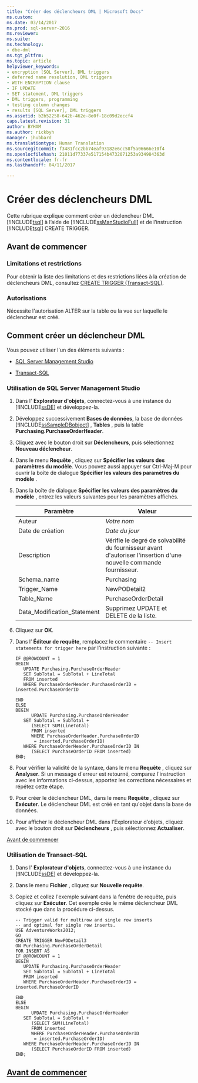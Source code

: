 ```yaml
---
title: "Créer des déclencheurs DML | Microsoft Docs"
ms.custom: 
ms.date: 03/14/2017
ms.prod: sql-server-2016
ms.reviewer: 
ms.suite: 
ms.technology:
- dbe-dml
ms.tgt_pltfrm: 
ms.topic: article
helpviewer_keywords:
- encryption [SQL Server], DML triggers
- deferred name resolution, DML triggers
- WITH ENCRYPTION clause
- IF UPDATE
- SET statement, DML triggers
- DML triggers, programming
- testing column changes
- results [SQL Server], DML triggers
ms.assetid: b2b52258-642b-462e-8e0f-18c09d2eccf4
caps.latest.revision: 31
author: BYHAM
ms.author: rickbyh
manager: jhubbard
ms.translationtype: Human Translation
ms.sourcegitcommit: f3481fcc2bb74eaf93182e6cc58f5a06666e10f4
ms.openlocfilehash: 21011d77337e517154b4732071253a934984363d
ms.contentlocale: fr-fr
ms.lasthandoff: 04/11/2017

---
```

# <a name="create-dml-triggers"></a>Créer des déclencheurs DML
  Cette rubrique explique comment créer un déclencheur DML [!INCLUDE[tsql](../../includes/tsql-md.md)] à l’aide de [!INCLUDE[ssManStudioFull](../../includes/ssmanstudiofull-md.md)] et de l’instruction [!INCLUDE[tsql](../../includes/tsql-md.md)] CREATE TRIGGER.  
  
##  <a name="Top"></a> Avant de commencer  
  
### <a name="limitations-and-restrictions"></a>Limitations et restrictions  
 Pour obtenir la liste des limitations et des restrictions liées à la création de déclencheurs DML, consultez [CREATE TRIGGER &#40;Transact-SQL&#41;](../../t-sql/statements/create-trigger-transact-sql.md).  
  
###  <a name="Permissions"></a> Autorisations  
 Nécessite l'autorisation ALTER sur la table ou la vue sur laquelle le déclencheur est créé.  
  
##  <a name="Procedures"></a> Comment créer un déclencheur DML  
 Vous pouvez utiliser l'un des éléments suivants :  
  
-   [SQL Server Management Studio](#SSMSProcedure)  
  
-   [Transact-SQL](#TsqlProcedure)  
  
###  <a name="SSMSProcedure"></a> Utilisation de SQL Server Management Studio  
  
1.  Dans l' **Explorateur d'objets**, connectez-vous à une instance du [!INCLUDE[ssDE](../../includes/ssde-md.md)] et développez-la.  
  
2.  Développez successivement **Bases de données**, la base de données [!INCLUDE[ssSampleDBobject](../../includes/sssampledbobject-md.md)] , **Tables** , puis la table **Purchasing.PurchaseOrderHeader**.  
  
3.  Cliquez avec le bouton droit sur **Déclencheurs**, puis sélectionnez **Nouveau déclencheur**.  
  
4.  Dans le menu **Requête** , cliquez sur **Spécifier les valeurs des paramètres du modèle**. Vous pouvez aussi appuyer sur Ctrl-Maj-M pour ouvrir la boîte de dialogue **Spécifier les valeurs des paramètres du modèle** .  
  
5.  Dans la boîte de dialogue **Spécifier les valeurs des paramètres du modèle** , entrez les valeurs suivantes pour les paramètres affichés.  
  
    |Paramètre|Valeur|  
    |---------------|-----------|  
    |Auteur|*Votre nom*|  
    |Date de création|*Date du jour*|  
    |Description|Vérifie le degré de solvabilité du fournisseur avant d'autoriser l'insertion d'une nouvelle commande fournisseur.|  
    |Schema_name|Purchasing|  
    |Trigger_Name|NewPODetail2|  
    |Table_Name|PurchaseOrderDetail|  
    |Data_Modification_Statement|Supprimez UPDATE et DELETE de la liste.|  
  
6.  Cliquez sur **OK**.  
  
7.  Dans l’ **Éditeur de requête**, remplacez le commentaire `-- Insert statements for trigger here` par l’instruction suivante :  
  
    ```tsql  
    IF @@ROWCOUNT = 1  
    BEGIN  
       UPDATE Purchasing.PurchaseOrderHeader  
       SET SubTotal = SubTotal + LineTotal  
       FROM inserted  
       WHERE PurchaseOrderHeader.PurchaseOrderID = inserted.PurchaseOrderID  
  
    END  
    ELSE  
    BEGIN  
          UPDATE Purchasing.PurchaseOrderHeader  
       SET SubTotal = SubTotal +   
          (SELECT SUM(LineTotal)  
          FROM inserted  
          WHERE PurchaseOrderHeader.PurchaseOrderID  
           = inserted.PurchaseOrderID)  
       WHERE PurchaseOrderHeader.PurchaseOrderID IN  
          (SELECT PurchaseOrderID FROM inserted)  
    END;  
    ```  
  
8.  Pour vérifier la validité de la syntaxe, dans le menu **Requête** , cliquez sur **Analyser**. Si un message d'erreur est retourné, comparez l'instruction avec les informations ci-dessus, apportez les corrections nécessaires et répétez cette étape.  
  
9. Pour créer le déclencheur DML, dans le menu **Requête** , cliquez sur **Exécuter**. Le déclencheur DML est créé en tant qu'objet dans la base de données.  
  
10. Pour afficher le déclencheur DML dans l’Explorateur d’objets, cliquez avec le bouton droit sur **Déclencheurs** , puis sélectionnez **Actualiser**.  
  
 [Avant de commencer](#Top)  
  
###  <a name="TsqlProcedure"></a> Utilisation de Transact-SQL  
  
1.  Dans l' **Explorateur d'objets**, connectez-vous à une instance du [!INCLUDE[ssDE](../../includes/ssde-md.md)] et développez-la.  
  
2.  Dans le menu **Fichier** , cliquez sur **Nouvelle requête**.  
  
3.  Copiez et collez l'exemple suivant dans la fenêtre de requête, puis cliquez sur **Exécuter**. Cet exemple crée le même déclencheur DML stocké que dans la procédure ci-dessus.  
  
    ```  
    -- Trigger valid for multirow and single row inserts  
    -- and optimal for single row inserts.  
    USE AdventureWorks2012;  
    GO  
    CREATE TRIGGER NewPODetail3  
    ON Purchasing.PurchaseOrderDetail  
    FOR INSERT AS  
    IF @@ROWCOUNT = 1  
    BEGIN  
       UPDATE Purchasing.PurchaseOrderHeader  
       SET SubTotal = SubTotal + LineTotal  
       FROM inserted  
       WHERE PurchaseOrderHeader.PurchaseOrderID = inserted.PurchaseOrderID  
  
    END  
    ELSE  
    BEGIN  
          UPDATE Purchasing.PurchaseOrderHeader  
       SET SubTotal = SubTotal +   
          (SELECT SUM(LineTotal)  
          FROM inserted  
          WHERE PurchaseOrderHeader.PurchaseOrderID  
           = inserted.PurchaseOrderID)  
       WHERE PurchaseOrderHeader.PurchaseOrderID IN  
          (SELECT PurchaseOrderID FROM inserted)  
    END;  
    ```  
  
##  <a name="PowerShellProcedure"></a> [Avant de commencer](#Top)  
  
  
